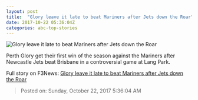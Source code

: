 ```yaml
---
layout: post
title:  "Glory leave it late to beat Mariners after Jets down the Roar"
date: 2017-10-22 05:36:04Z
categories: abc-top-stories
---
```


![Glory leave it late to beat Mariners after Jets down the Roar](http://www.abc.net.au/news/image/9020792-1x1-700x700.jpg)

Perth Glory get their first win of the season against the Mariners after Newcastle Jets beat Brisbane in a controversial game at Lang Park.


Full story on F3News: [Glory leave it late to beat Mariners after Jets down the Roar](http://www.f3nws.com/n/RtRTF)

> Posted on: Sunday, October 22, 2017 5:36:04 AM
